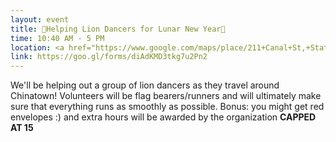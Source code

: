 ```yaml
---
layout: event
title: 🦁Helping Lion Dancers for Lunar New Year🦁
time: 10:40 AM - 5 PM
location: <a href="https://www.google.com/maps/place/211+Canal+St,+Staten+Island,+NY+10304/@40.6251545,-74.0821127,17z/data=!3m1!4b1!4m5!3m4!1s0x89c24e4c80a27f5d:0x6d8bb3e28a9eeb48!8m2!3d40.6251545!4d-74.079924?q=211+Canal+Street&entry=gmail&source=g">211 Canal Street</a>, Manhattan
link: https://goo.gl/forms/diAdKMD3tkg7u2Pn2
---
```

We'll be helping out a group of lion dancers as they travel around Chinatown! Volunteers will be flag bearers/runners and will ultimately make sure that everything runs as smoothly as possible. Bonus: you might get red envelopes :) and extra hours will be awarded by the organization **CAPPED AT 15**